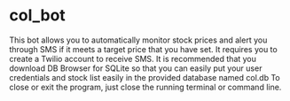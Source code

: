 # col_bot

This bot allows you to automatically monitor stock prices and alert you through SMS if it meets a target price that you have set. 
It requires you to create a Twilio account to receive SMS.
It is recommended that you download DB Browser for SQLite so that you can easily put your user credentials and stock list easily in the provided database named col.db
To close or exit the program, just close the running terminal or command line.

